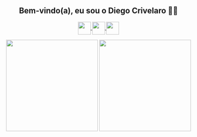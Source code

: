 <h2 align="center">Bem-vindo(a), eu sou o Diego Crivelaro 👋🤓</h2>

<p align="center">
<a href="https:github.com/diegocrivelaro"> <img src="https://image.flaticon.com/icons/png/512/779/779088.png" width="35px" align="center"> </a>
<a href="https://www.linkedin.com/in/diegocrivelaro/"> <img src="https://image.flaticon.com/icons/png/512/174/174857.png" width="35px" align="center"> </a>
<a href="https://www.instagram.com/diego_crivelaro/"> <img src="https://image.flaticon.com/icons/png/512/1384/1384063.png" width="35px" align="center"> </a>
</p>


<p align="center">
<img src="https://github-readme-stats.vercel.app/api?username=diegocrivelaro&count_private=true&show_icons=true&theme=radical" width="250px"> 
<img src="https://github-readme-stats.vercel.app/api/top-langs/?username=diegocrivelaro&layout=compact&theme=radical" width="250px">
</p>
